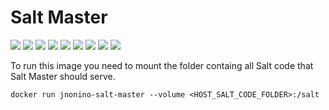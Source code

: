 # Salt Master

[![](https://img.shields.io/docker/pulls/cnservices/salt-master)](https://hub.docker.com/r/cnservices/salt-master/)
[![](hhttps://img.shields.io/docker/build/cnservices/salt-master)](https://hub.docker.com/r/cnservices/salt-master/)
[![](https://img.shields.io/docker/automated/cnservices/salt-master)](https://hub.docker.com/r/cnservices/salt-master/)
[![](https://img.shields.io/docker/stars/cnservices/salt-master)](https://hub.docker.com/r/cnservices/salt-master/)
[![](https://img.shields.io/github/license/cn-docker/salt-master)](https://github.com/cn-docker/salt-master)
[![](https://img.shields.io/github/issues/cn-docker/salt-master)](https://github.com/cn-docker/salt-master)
[![](https://img.shields.io/github/issues-closed/cn-docker/salt-master)](https://github.com/cn-docker/salt-master)
[![](https://img.shields.io/github/languages/code-size/cn-docker/salt-master)](https://github.com/cn-docker/salt-master)
[![](https://img.shields.io/github/repo-size/cn-docker/salt-master)](https://github.com/cn-docker/salt-master)

To run this image you need to mount the folder containg all Salt code that Salt Master should serve.

    docker run jnonino-salt-master --volume <HOST_SALT_CODE_FOLDER>:/salt
